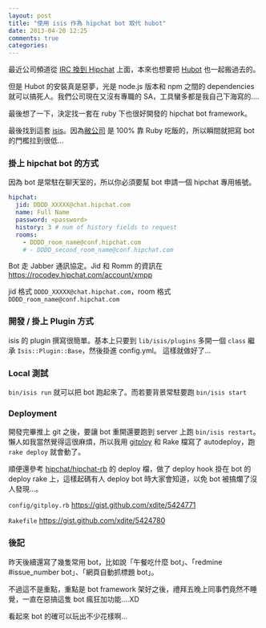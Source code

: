 ```yaml
---
layout: post
title: "使用 isis 作為 hipchat bot 取代 hubot"
date: 2013-04-20 12:25
comments: true
categories: 
---
```


最近公司頻道從 [IRC 換到 Hipchat](http://blog.xdite.net/posts/2013/04/01/move-to-hipchat/) 上面，本來也想要把 [Hubot](http://hubot.github.com/) 也一起搬過去的。

但是 Hubot 的安裝真是惡夢，光是 node.js 版本和 npm 之間的 dependencies 就可以搞死人。我們公司現在又沒有專職的 SA，工具蠻多都是我自己下海寫的....

最後想了一下，決定找一套在 ruby 下也很好開發的 hipchat bot framework。

最後找到這套 [isis](https://github.com/whitehat101/isis)。因為[敝公司](http://rocodev.com) 是 100% 靠 Ruby 吃飯的，所以瞬間就把寫 bot 的門檻拉到很低...

### 掛上 hipchat bot 的方式

因為 bot 是常駐在聊天室的，所以你必須要幫 bot 申請一個 hipchat 專用帳號。

``` yaml
hipchat:
  jid: DDDD_XXXXX@chat.hipchat.com
  name: Full Name
  password: <password>
  history: 3 # num of history fields to request
  rooms:
    - DDDD_room_name@conf.hipchat.com
    # - DDDD_second_room_name@conf.hipchat.com
```

Bot 走 Jabber 通訊協定。Jid 和 Romm 的資訊在 <https://rocodev.hipchat.com/account/xmpp> 

jid 格式 `DDDD_XXXXX@chat.hipchat.com`，room 格式 `DDDD_room_name@conf.hipchat.com`

### 開發 / 掛上 Plugin 方式

isis 的 plugin 撰寫很簡單。基本上只要到 `lib/isis/plugins` 多開一個 `class` 繼承 `Isis::Plugin::Base`，然後掛進 config.yml。
這樣就做好了...

### Local 測試

`bin/isis run` 就可以把 bot 跑起來了。而若要背景常駐要跑 `bin/isis start`  

### Deployment

開發完畢推上 git 之後，要讓 bot 重開還要跑到 server 上跑 `bin/isis restart`。懶人如我當然覺得這很麻煩，所以我用 [gitploy](https://github.com/brentd/gitploy) 和 Rake 檔寫了 autodeploy，跑 `rake deploy` 就會動了。

順便還參考 [hipchat/hipchat-rb](https://github.com/hipchat/hipchat-rb/blob/master/lib/hipchat/capistrano.rb) 的 deploy 檔，做了 deploy hook 掛在 bot 的 deploy rake 上，這樣起碼有人 deploy bot 時大家會知道，以免 bot 被搞爛了沒人發現...。

`config/gitploy.rb` <https://gist.github.com/xdite/5424771>


`Rakefile` <https://gist.github.com/xdite/5424780>

### 後記

昨天後續還寫了幾隻常用 bot，比如說「午餐吃什麼 bot」、「redmine #issue_number bot」、「網頁自動抓標題 bot」。

不過這不是重點，重點是 bot framework 架好之後，禮拜五晚上同事們竟然不睡覺，一直在惡搞這隻 bot 瘋狂加功能....XD

看起來 bot 的確可以玩出不少花樣啊...

